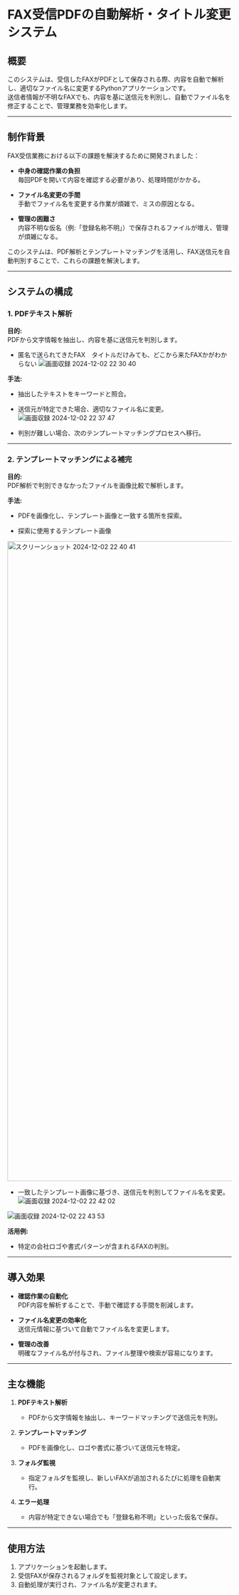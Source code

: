 
# FAX受信PDFの自動解析・タイトル変更システム

## 概要
このシステムは、受信したFAXがPDFとして保存される際、内容を自動で解析し、適切なファイル名に変更するPythonアプリケーションです。  
送信者情報が不明なFAXでも、内容を基に送信元を判別し、自動でファイル名を修正することで、管理業務を効率化します。

---

## 制作背景
FAX受信業務における以下の課題を解決するために開発されました：

- **中身の確認作業の負担**  
  毎回PDFを開いて内容を確認する必要があり、処理時間がかかる。
  
- **ファイル名変更の手間**  
  手動でファイル名を変更する作業が煩雑で、ミスの原因となる。
  
- **管理の困難さ**  
  内容不明な仮名（例:「登録名称不明」）で保存されるファイルが増え、管理が煩雑になる。

このシステムは、PDF解析とテンプレートマッチングを活用し、FAX送信元を自動判別することで、これらの課題を解決します。

---

## システムの構成
### 1. PDFテキスト解析
**目的:**  
PDFから文字情報を抽出し、内容を基に送信元を判別します。  

- 匿名で送られてきたFAX　タイトルだけみても、どこから来たFAXかがわからない
![画面収録 2024-12-02 22 30 40](https://github.com/user-attachments/assets/83362cc2-7b13-4624-ae2b-cf079ed458d1)


**手法:**  
- 抽出したテキストをキーワードと照合。  
- 送信元が特定できた場合、適切なファイル名に変更。
![画面収録 2024-12-02 22 37 47](https://github.com/user-attachments/assets/61606602-5d9b-481b-a5ae-8dc09642e658)

- 判別が難しい場合、次のテンプレートマッチングプロセスへ移行。

---

### 2. テンプレートマッチングによる補完
**目的:**  
PDF解析で判別できなかったファイルを画像比較で解析します。  

**手法:**  
- PDFを画像化し、テンプレート画像と一致する箇所を探索。
  
- 探索に使用するテンプレート画像
<img width="1440" alt="スクリーンショット 2024-12-02 22 40 41" src="https://github.com/user-attachments/assets/8d3ee1bc-6bb6-472f-81bc-9a9b83f5065d">

  
- 一致したテンプレート画像に基づき、送信元を判別してファイル名を変更。
![画面収録 2024-12-02 22 42 02](https://github.com/user-attachments/assets/71343b61-c6e2-45a7-8c28-73bf61ff4986)

![画面収録 2024-12-02 22 43 53](https://github.com/user-attachments/assets/e2ed5876-daf5-419d-a05f-137e17c01a18)


**活用例:**  
- 特定の会社ロゴや書式パターンが含まれるFAXの判別。
---

## 導入効果
- **確認作業の自動化**  
  PDF内容を解析することで、手動で確認する手間を削減します。
  
- **ファイル名変更の効率化**  
  送信元情報に基づいて自動でファイル名を変更します。
  
- **管理の改善**  
  明確なファイル名が付与され、ファイル整理や検索が容易になります。

---

## 主な機能
1. **PDFテキスト解析**  
   - PDFから文字情報を抽出し、キーワードマッチングで送信元を判別。

2. **テンプレートマッチング**  
   - PDFを画像化し、ロゴや書式に基づいて送信元を特定。

3. **フォルダ監視**  
   - 指定フォルダを監視し、新しいFAXが追加されるたびに処理を自動実行。

4. **エラー処理**  
   - 内容が特定できない場合でも「登録名称不明」といった仮名で保存。

---

## 使用方法
1. アプリケーションを起動します。
2. 受信FAXが保存されるフォルダを監視対象として設定します。
3. 自動処理が実行され、ファイル名が変更されます。

